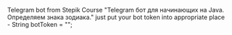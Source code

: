 Telegram bot from Stepik Course
"Telegram бот для начинающих на Java. Определяем знака зодиака."
just put your bot token into appropriate place  - String botToken = "";
